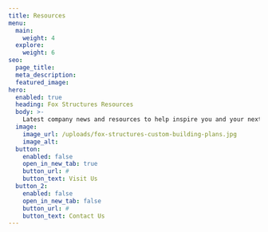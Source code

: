 ```yaml
---
title: Resources
menu:
  main:
    weight: 4
  explore:
    weight: 6
seo:
  page_title:
  meta_description:
  featured_image:
hero: 
  enabled: true
  heading: Fox Structures Resources
  body: >-
    Latest company news and resources to help inspire you and your next construction project.
  image: 
    image_url: /uploads/fox-structures-custom-building-plans.jpg
    image_alt:
  button:
    enabled: false
    open_in_new_tab: true
    button_url: #
    button_text: Visit Us
  button_2:
    enabled: false
    open_in_new_tab: false
    button_url: #
    button_text: Contact Us
---
```

